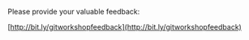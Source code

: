 Please provide your valuable feedback:

[http://bit.ly/gitworkshopfeedback](http://bit.ly/gitworkshopfeedback) 
